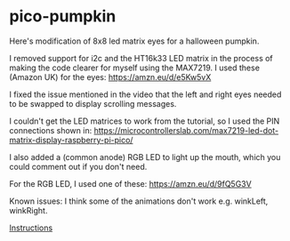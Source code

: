 # pico-pumpkin

Here's modification of 8x8 led matrix eyes for a halloween pumpkin.

I removed support for i2c and the HT16k33 LED matrix in the process of making the code clearer for myself using
the MAX7219. I used these (Amazon UK) for the eyes: https://amzn.eu/d/e5Kw5vX

I fixed the issue mentioned in the video that the left and right eyes needed to be swapped to display scrolling messages.

I couldn't get the LED matrices to work from the tutorial, so I used the PIN connections shown in:
https://microcontrollerslab.com/max7219-led-dot-matrix-display-raspberry-pi-pico/

I also added a (common anode) RGB LED to light up the mouth, which you could comment out if you don't need.

For the RGB LED, I used one of these: https://amzn.eu/d/9fQ5G3V

Known issues:
I think some of the animations don't work e.g. winkLeft, winkRight.

[Instructions](https://gurgleapps.com/learn/projects/8x8-led-matrix-halloween-jack-o-lantern-pumpkin-project-with-a-pico)